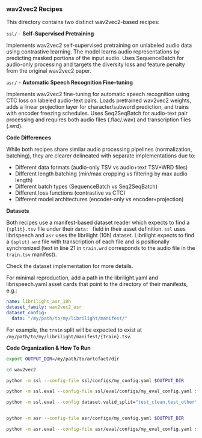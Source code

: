 ### wav2vec2 Recipes

This directory contains two distinct wav2vec2-based recipes:

`ssl/` - **Self-Supervised Pretraining**

Implements wav2vec2 self-supervised pretraining on unlabeled audio data using contrastive learning. The model learns audio representations by predicting masked portions of the input audio. Uses SequenceBatch for audio-only processing and targets the diversity loss and feature penalty from the original wav2vec2 paper.

`asr/` - **Automatic Speech Recognition Fine-tuning**

Implements wav2vec2 fine-tuning for automatic speech recognition using CTC loss on labeled audio-text pairs. Loads pretrained wav2vec2 weights, adds a linear projection layer for character/subword prediction, and trains with encoder freezing schedules. Uses Seq2SeqBatch for audio-text pair processing and requires both audio files (.flac/.wav) and transcription files (.wrd).

**Code Differences**

While both recipes share similar audio processing pipelines (normalization, batching), they are clearer delineated with separate implementations due to:
- Different data formats (audio-only TSV vs audio+text TSV+WRD files)
- Different length batching (min/max cropping vs filtering by max audio length)
- Different batch types (SequenceBatch vs Seq2SeqBatch)
- Different loss functions (contrastive vs CTC)
- Different model architectures (encoder-only vs encoder+projection)

**Datasets**

Both recipes use a manifest-based dataset reader which expects to find a `{split}.tsv` file under their `data: ` field in their asset definition. `ssl` uses librispeech and `asr` uses the librilight (10h) dataset. Librilight expects to find a `{split}.wrd` file with transcription of each file and is positionally synchronized (text in line 21 in `train.wrd` corresponds to the audio file in the `train.tsv` manifest).

Check the dataset implementation for more details.

For minimal reproduction, add a path in the librilight.yaml and librispeech.yaml asset cards that point to the directory of their manifests, e.g.:

```yaml
name: librilight_asr_10h
dataset_family: wav2vec2_asr
dataset_config:
  data: "/my/path/to/my/librilight/manifest/"
```

For example, the `train` split will be expected to exist at `/my/path/to/my/librilight/manifest/{train}.tsv`.

**Code Organization & How To Run**

```bash
export OUTPUT_DIR=/my/path/to/artefact/dir

cd wav2vec2

python -m ssl --config-file ssl/configs/my_config.yaml $OUTPUT_DIR

python -m ssl.eval --config-file ssl/eval/configs/my_eval_config.yaml $OUTPUT_DIR

python -m ssl.eval --config dataset.valid_split="test_clean,test_other"


python -m asr --config-file asr/configs/my_config.yaml $OUTPUT_DIR

python -m asr.eval --config-file asr/eval/configs/my_eval_config.yaml $OUTPUT_DIR
```

